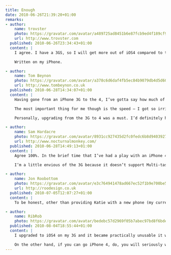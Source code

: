 ```yaml
---
title: Enough
date: 2010-06-26T21:39:20+01:00
remarks:
- author:
    name: trovster
    photo: https://gravatar.com/avatar/a489725ad8451b6e87fcb9ed4f189cf9
    url: http://www.trovster.com
  published: 2010-06-26T23:34:43+01:00
  content: |
    I agree. I have a 3GS, so I will get more out of iOS4 compared to the 3G, but although I would like to upgrade I realise – exactly like you said – my current phone is such a massive leap from my previous (and the fact I waited until the third generation) means I can let the new iteration pass me by. I am not interested in FaceTime, but the retina display and speed boost will be impressive when I finally upgrade. All the other features are software based – and I get.

    Written on my iPhone.

- author:
    name: Tom Beynon
    photo: https://gravatar.com/avatar/a378c6d6daf4fb5ec84b9079db4d5d60
    url: http://www.tombeynon.co.uk
  published: 2010-06-28T14:34:07+01:00
  content: |
    Having gone from an iPhone 3G to the 4, I’ve gotta say how much of an improvement it is. The camera for one thing is incredible – I never used my 3G camera as the quality just wasn’t high enough but the 4 has negated any need for me to buy a digital camera. The retina display is also very impressive, but I could have lived without it.

    The most important thing for me though is the speed – I got so irritated by my 3G over the past few months as I could barely use some apps before it locked up and restarted. I haven’t been able to induce any slow-down on the 4, it really is very impressive. Another big reason for me to upgrade was the battery life – where my 3G would die after 3/4 of a day under heavy usage, the 4 will last two days.

    Personally, upgrading from the 3G to 4 was a must. I’d definitely have thought twice had I previously upgraded to the 3GS, but the level of improvement from the 3G is seriously impressive.

- author:
    name: Sam Hardacre
    photo: https://gravatar.com/avatar/8931cc927435d2fc0fedc6b8d9403927
    url: http://www.nocturnalmonkey.com/
  published: 2010-06-28T14:49:13+01:00
  content: |
    Agree 100%. In the brief time that I’ve had a play with an iPhone 4 (having already updated my 3GS to iOS4), any thoughts of upgrading early were immediately eradicated. Once I got over the “oooh it’s shiny…” phase, it was little more than what I was carrying in my pocket.

    I’m a little envious of the 3G because it doesn’t support Multi-tasking. In my opition, it’s overrated. I’ve spent more time using it to close apps down completely than what it was designed to do. To me it’s nothing more than a power-chowing pain which you seemingly can’t disable with jail-breaking the phone.

- author:
    name: Jon Roobottom
    photo: https://gravatar.com/avatar/e3c764941478ad667ec52f1b9e700be5
    url: http://roodesign.co.uk
  published: 2010-07-05T12:07:27+01:00
  content: |
    To be honest, other than providing Katie with a new phone (my current 3GS) I have little reason to upgrade. I really love my 3GS, and I’m increasingly put off by the reception problems widely reported with the 4.

- author:
    name: RibRob
    photo: https://gravatar.com/avatar/bedebc57d2969f05b7abec97bd8f6bde
  published: 2010-08-04T18:55:44+01:00
  content: |
    I upgraded to iOS4 on my 3G and it became practically unusable it was so slow. So if you’ve not gone iOS4, don’t. If you have, i recommend you downgrade to 3 again as it really is much faster.

    On the other hand, if you can go iPhone 4, do, you will seriously wonder how you ever managed with your 3G, they are worlds apart. After initial concern about signing a new long-term contract to get the thing, i’m very pleased i did. I’ve had no reception issues (well no worse than before!) and it’s made using the device a pleasure again…
---
```

